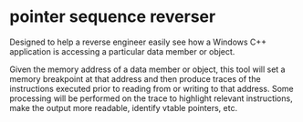 # pointer sequence reverser

Designed to help a reverse engineer easily see how a Windows C++ application is accessing a particular data member or object.

Given the memory address of a data member or object, this tool will set a memory breakpoint at that address and then produce traces of the instructions executed prior to reading from or writing to that address. Some processing will be performed on the trace to highlight relevant instructions, make the output more readable, identify vtable pointers, etc.

